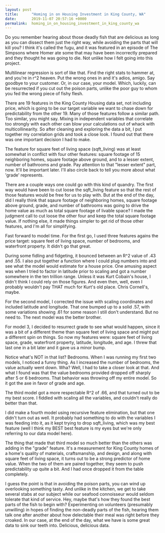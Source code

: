```yaml
---
layout: post
title:      "Homing in on Housing Investment in King County, WA"
date:       2019-11-07 20:57:16 +0000
permalink:  homing_in_on_housing_investment_in_king_county_wa
---
```


Do you remember hearing about those deadly fish that are delicious as long as you can dissect them just the right way, while avoiding the parts that will kill you? I think it's called the fugu, and it was featured in an episode of The Simpsons where Homer ate some that may have been incorrectly prepared and they thought he was going to die. Not unlike how I felt going into this project. 

Multilinear regression is sort of like that. Find the right stats to hammer at, and you're in r^2 heaven. Put the wrong ones in and it's adios, amigo. Say goodbye to your customer. Or, in our case, your model. Which, luckily, can be resurrected if you cut out the poison parts, unlike the poor guy to whom you fed the wrong piece of fishy flesh.

There are 19 features in the King County Housing data set, not including price, which is going to be our target variable we want to chase down for predictability from the other 19. Many of those features follow a similar path. Too similar, you might say. Mixing in independent variables that correlate too strongly with each other can blow your calculations out of whack with multicollinearity. So after cleaning and exploring the data a bit, I put together my correlation grids and took a close look. I found out that there was one important decision I had to make.

The feature for square feet of living space (sqft_living) was at least somewhat in conflict with four other features: square footage of 15 neighboring homes, square footage above ground,  and to a lesser extent, number of bathrooms and grade. Pay attention to that "lesser extent" part, now. It'll be important later. I'll also circle back to tell you more about what 'grade' represents.

There are a couple ways one could go with this kind of quandry. The first way would have been to cut loose the sqft_living feature so that the rest of those features would be free for us to play with. But at the end of the day, did I really think that sqaure footage of neighboring homes, square footage above ground, grade, and number of bathrooms was going to drive the home value as much as total square footage of livable space? I made the judgment call to cut loose the other four and keep the total square footage value. If nothing else, it made things simpler to get rid of those other features, and I'm all for simplifying. 

Fast forward to model time. For the first go, I used three features agains the price target: square feet of living space, number of bedrooms, and waterfront property. It didn't go that great.

During some fidling and fidgeting, it bounced between an R^2 value of .43 and .55. I also put together a function where I could plug numbers into and see what the model would estimate for a house price. One amusing aspect was when I tried to factor in latitude prior to scaling and got a number somewhere in the ten trillion range. Unless it was Kurt Cobain's house, I didn't think I could rely on those figures. And even then, well, even I probably wouldn't pay THAT much for Kurt's old place. Chris Cornell's, maybe.

For the second model, I corrected the issue with scaling coordinates and included latitude and longitude. That one bumped up to a solid .57, with some variations showing .61 for some reason I still don't understand. But no need to. The next model was the better brother.

For model 3, I decided to resurrect grade to see what would happen, since it was a bit of a different theme than square feet of living space and might put a different spin on things. So now my features were: square feet of living space, grade, waterfront property, latitude, longitude, and age. I threw that last one in a bit later and it gave us a minor bump.

Notice what's NOT in that list? Bedrooms. When I was running my first two models, I noticed a funny thing. As I increased the number of bedrooms, the value actually went down. Wha? Well, I had to take a closer look at that. And what I found was that the value bedrooms provided dropped off sharply after 5 or 6 bedrooms. That behavior was throwing off my entire model. So it got the axe in favor of grade and age. 

The third model got a more respectable R^2 of .66, and that turned out to be my best score. I fiddled with scaling all the variables, and couldn't really do better than that. 

I did make a fourth model using recursive feature elimination, but that one didn't turn out as well. It probably had something to do with the variables I was feeding into it, as it kept trying to drop sqft_living, which was my best feature (well I think my BEST best feature is my eyes but we're only referring to our data model here). 

The thing that made that third model so much better than the others was adding in the "grade" feature. It's a measurement for King County homes of a home's quality of materials, craftsmanship, and design, and along with square feet of living space, it turns out to be a strong predictor of home value. When the two of them are paired together, they seem to push predictability up quite a bit. And I had once dropped it from the table completely.

I guess the point is that in avoiding the poison parts, you can wind up overlooking something tasty. And unlike in the kitchen, we get to take several stabs at our subject while our seafood connoisseur would seldom tolerate that kind of service. Hey, maybe that's how they found the best parts of the fish to begin with? Experimenting on volunteers (presumably unwilling) in hopes of finding the non-deadly parts of the fish, hearing them talk one after another about how delectable their meal was right before they croaked. In our case, at the end of the day, what we have is some great data to sink our teeth into. Delicious, delicious data.
